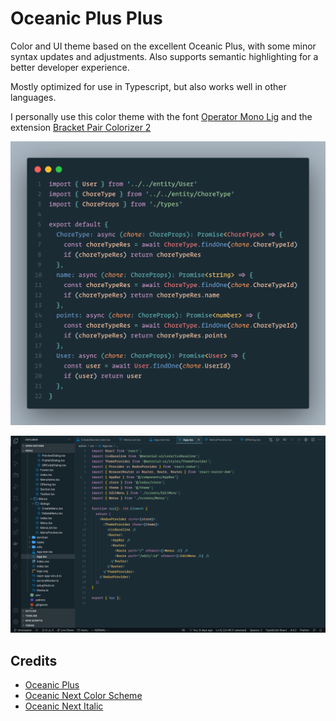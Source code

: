 # Oceanic Plus Plus

Color and UI theme based on the excellent Oceanic Plus, with some minor syntax updates and adjustments. Also supports semantic highlighting for a better developer experience.

Mostly optimized for use in Typescript, but also works well in other languages.

I personally use this color theme with the font [Operator Mono Lig](https://github.com/kiliman/operator-mono-lig) and the extension [Bracket Pair Colorizer 2](https://marketplace.visualstudio.com/items?itemName=CoenraadS.bracket-pair-colorizer-2)

![Syntax](https://raw.githubusercontent.com/claeri27/oceanic-plus-plus/master/syntax-example.png)

![Workspace](https://raw.githubusercontent.com/claeri27/oceanic-plus-plus/master/vscode-ui-screenshot.png)

## Credits

- [Oceanic Plus](https://github.com/marcoms/oceanic-plus)
- [Oceanic Next Color Scheme](https://github.com/voronianski/oceanic-next-color-scheme)
- [Oceanic Next Italic](https://github.com/Bloemert/oceanic-next-italic)
